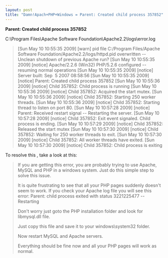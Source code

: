 ```yaml
---
layout: post
title: "Damn!Apach+PHP+Windows = Parent: Created child process 357852"
---
```


<strong>Parent: Created child process 357852</strong>

C:\Program Files\Apache Software Foundation\Apache2.2\logs\error.log
<blockquote>[Sun May 10 10:55:35 2009] [warn] pid file C:/Program Files/Apache Software Foundation/Apache2.2/logs/httpd.pid overwritten -- Unclean shutdown of previous Apache run?
[Sun May 10 10:55:35 2009] [notice] Apache/2.2.6 (Win32) PHP/5.2.6 configured -- resuming normal operations
[Sun May 10 10:55:35 2009] [notice] Server built: Sep  5 2007 08:58:56
[Sun May 10 10:55:35 2009] [notice] Parent: Created child process 357852
[Sun May 10 10:55:36 2009] [notice] Child 357852: Child process is running
[Sun May 10 10:55:36 2009] [notice] Child 357852: Acquired the start mutex.
[Sun May 10 10:55:36 2009] [notice] Child 357852: Starting 250 worker threads.
[Sun May 10 10:55:36 2009] [notice] Child 357852: Starting thread to listen on port 80.
[Sun May 10 10:57:28 2009] [notice] Parent: Received restart signal -- Restarting the server.
[Sun May 10 10:57:28 2009] [notice] Child 357852: Exit event signaled. Child process is ending.
[Sun May 10 10:57:29 2009] [notice] Child 357852: Released the start mutex
[Sun May 10 10:57:30 2009] [notice] Child 357852: Waiting for 250 worker threads to exit.
[Sun May 10 10:57:30 2009] [notice] Child 357852: All worker threads have exited.
[Sun May 10 10:57:30 2009] [notice] Child 357852: Child process is exiting</blockquote>
To resolve this , take a look at this:
<blockquote>If you are getting this error, you are probably trying to use Apache, MySQL and PHP in a windows system. Just do this simple step to solve this issue.

It is quite frustrating to see that all your PHP pages suddenly doesn't seem to work. If you check your Apache log file you will see this error: Parent: child process exited with status 3221225477 -- Restarting

Don't worry just goto the PHP installation folder and look for libmysql.dll file.<span class="Apple-converted-space"> </span>

Just copy this file and save it to your windows\system32 folder.

Now restart MySQL and Apache servers.

Everything should be fine now and all your PHP pages will work as normal.</blockquote>